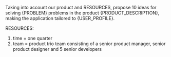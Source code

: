 Taking into account our product and RESOURCES, propose 10 ideas for solving {PROBLEM} problems in the product {PRODUCT_DESCRIPTION}, making the application tailored to {USER_PROFILE}.

RESOURCES:

1. time = one quarter
2. team = product trio team consisting of a senior product manager, senior product designer and 5 senior developers
